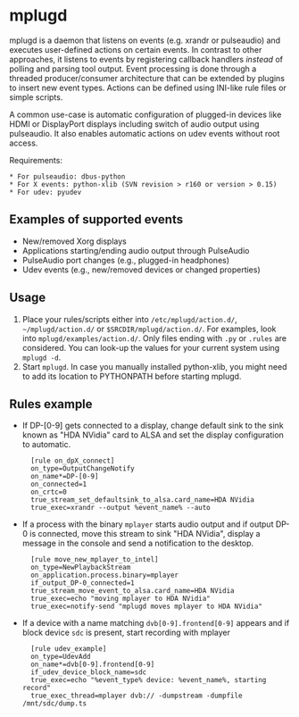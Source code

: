 
mplugd
======

mplugd is a daemon that listens on events (e.g. xrandr or pulseaudio) and
executes user-defined actions on certain events. In contrast to other
approaches, it listens to events by registering callback handlers *instead* of
polling and parsing tool output. Event processing is done through a threaded
producer/consumer architecture that can be extended by plugins to insert new
event types. Actions can be defined using INI-like rule files or simple
scripts.

A common use-case is automatic configuration of plugged-in devices like HDMI
or DisplayPort displays including switch of audio output using pulseaudio. It
also enables automatic actions on udev events without root access.

Requirements:

	* For pulseaudio: dbus-python
	* For X events: python-xlib (SVN revision > r160 or version > 0.15)
	* For udev: pyudev

Examples of supported events
----------------------------

* New/removed Xorg displays
* Applications starting/ending audio output through PulseAudio
* PulseAudio port changes (e.g., plugged-in headphones)
* Udev events (e.g., new/removed devices or changed properties)

Usage
-----

1. Place your rules/scripts either into `/etc/mplugd/action.d/`,
   `~/mplugd/action.d/` or `$SRCDIR/mplugd/action.d/`. For examples, look into
   `mplugd/examples/action.d/`. Only files ending with `.py` or `.rules` are
   considered. You can look-up the values for your current system using
   `mplugd -d`.
2. Start `mplugd`. In case you manually installed python-xlib, you might need
   to add its location to PYTHONPATH before starting mplugd.

Rules example
-------------

* If DP-[0-9] gets connected to a display, change default sink to the sink
known as "HDA NVidia" card to ALSA and set the display configuration to
automatic.

		[rule on_dpX_connect]
		on_type=OutputChangeNotify
		on_name*=DP-[0-9]
		on_connected=1
		on_crtc=0
		true_stream_set_defaultsink_to_alsa.card_name=HDA NVidia
		true_exec=xrandr --output %event_name% --auto

* If a process with the binary `mplayer` starts audio output and if output DP-0
is connected, move this stream to sink "HDA NVidia", display a message in
the console and send a notification to the desktop.

		[rule move_new_mplayer_to_intel]
		on_type=NewPlaybackStream
		on_application.process.binary=mplayer
		if_output_DP-0_connected=1
		true_stream_move_event_to_alsa.card_name=HDA NVidia
		true_exec=echo "moving mplayer to HDA NVidia"
		true_exec=notify-send "mplugd moves mplayer to HDA NVidia"

* If a device with a name matching `dvb[0-9].frontend[0-9]` appears and if
block device `sdc` is present, start recording with mplayer

		[rule udev_example]
		on_type=UdevAdd
		on_name*=dvb[0-9].frontend[0-9]
		if_udev_device_block_name=sdc
		true_exec=echo "%event_type% device: %event_name%, starting record"
		true_exec_thread=mplayer dvb:// -dumpstream -dumpfile /mnt/sdc/dump.ts